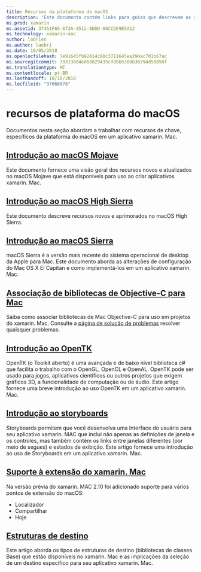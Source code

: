 ```yaml
---
title: Recursos da plataforma do macOS
description: 'Este documento contém links para guias que descrevem os recursos de plataforma do xamarin. Mac e macOS importante: OpenTK, Storyboards, extensões e muito mais.'
ms.prod: xamarin
ms.assetid: 37451F65-672A-4512-8DDD-06CCDE9E5A12
ms.technology: xamarin-mac
author: lobrien
ms.author: laobri
ms.date: 10/05/2018
ms.openlocfilehash: 7e91645fb92814c88c3711645ea294ac701b67ac
ms.sourcegitcommit: 79313604ed68829435cfdbb530db36794d50858f
ms.translationtype: MT
ms.contentlocale: pt-BR
ms.lasthandoff: 10/18/2018
ms.locfileid: "37066878"
---
```

# <a name="macos-platform-features"></a>recursos de plataforma do macOS

Documentos nesta seção abordam a trabalhar com recursos de chave, específicos da plataforma do macOS em um aplicativo xamarin. Mac.

## <a name="introduction-to-macos-mojavemacplatformintroduction-to-macos-mojaveindexmd"></a>[Introdução ao macOS Mojave](~/mac/platform/introduction-to-macos-mojave/index.md)

Este documento fornece uma visão geral dos recursos novos e atualizados no macOS Mojave que está disponíveis para uso ao criar aplicativos xamarin. Mac.

## <a name="introduction-to-macos-high-sierramacplatformintroduction-to-macos-high-sierraindexmd"></a>[Introdução ao macOS High Sierra](~/mac/platform/introduction-to-macos-high-sierra/index.md)

Este documento descreve recursos novos e aprimorados no macOS High Sierra.

## <a name="introduction-to-macos-sierramacplatformintroduction-to-macos-sierraindexmd"></a>[Introdução ao macOS Sierra](~/mac/platform/introduction-to-macos-sierra/index.md)

macOS Sierra é a versão mais recente do sistema operacional de desktop da Apple para Mac. Este documento aborda as alterações de configuração do Mac OS X El Capitan e como implementá-los em um aplicativo xamarin. Mac.

## <a name="binding-objective-c-libraries-for-macbindingmd"></a>[Associação de bibliotecas de Objective-C para Mac](binding.md)

Saiba como associar bibliotecas de Mac Objective-C para uso em projetos do xamarin. Mac.
Consulte a [página de solução de problemas](~/cross-platform/macios/binding/troubleshooting.md) resolver quaisquer problemas.

## <a name="introduction-to-opentkmacplatformopentkmd"></a>[Introdução ao OpenTK](~/mac/platform/opentk.md)

OpenTK (o Toolkit aberto) é uma avançada e de baixo nível biblioteca c# que facilita o trabalho com o OpenGL, OpenCL e OpenAL. OpenTK pode ser usado para jogos, aplicativos científicos ou outros projetos que exigem gráficos 3D, a funcionalidade de computação ou de áudio. Este artigo fornece uma breve introdução ao uso OpenTK em um aplicativo xamarin. Mac.

## <a name="introduction-to-storyboardsmacplatformstoryboardsindexmd"></a>[Introdução ao storyboards](~/mac/platform/storyboards/index.md)

Storyboards permitem que você desenvolva uma Interface do usuário para seu aplicativo xamarin. MAC que inclui não apenas as definições de janela e os controles, mas também contém os links entre janelas diferentes (por meio de segues) e estados de exibição. Este artigo fornece uma introdução ao uso de Storyboards em um aplicativo xamarin. Mac.

## <a name="xamarinmac-extension-supportmacplatformextensionsmd"></a>[Suporte à extensão do xamarin. Mac](~/mac/platform/extensions.md)

Na versão prévia do xamarin. MAC 2.10 foi adicionado suporte para vários pontos de extensão do macOS:

- Localizador
- Compartilhar
- Hoje

## <a name="target-frameworksmacplatformtarget-frameworkmd"></a>[Estruturas de destino](~/mac/platform/target-framework.md)

Este artigo aborda os tipos de estruturas de destino (bibliotecas de classes Base) que estão disponíveis no xamarin. Mac e as implicações da seleção de um destino específico para seu aplicativo xamarin. Mac.

